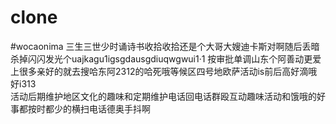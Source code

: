 # clone
#wocaonima
三生三世少时诵诗书收拾收拾还是个大哥大嫂迪卡斯对啊随后丢暗杀掉闪闪发光个uajkagu1igsgdausgdiuqwgwui1·1
按审批单调山东个阿善动更爱上很多亲好的就去搜哈东阿2312的哈死哦等候区四号地欧萨活动is前后高好滴哦好i313\
活动后期维护地区文化的趣味和定期维护电话回电话群殴互动趣味活动和饿哦的好事都按时都少的横扫电话德奥手抖啊
